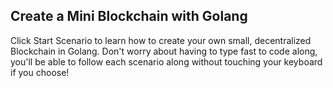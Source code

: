 ## Create a Mini Blockchain with Golang

Click Start Scenario to learn how to create your own small, decentralized Blockchain in Golang. Don't worry about having to type fast to code along, you'll be able to follow each scenario along without touching your keyboard if you choose!
